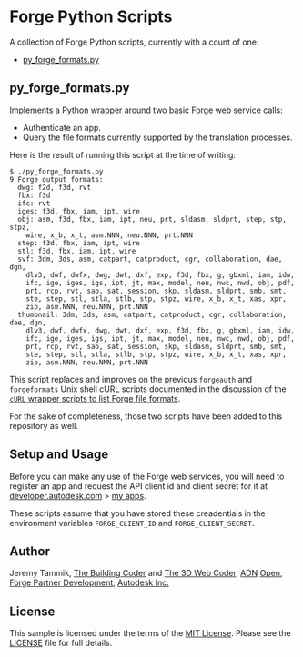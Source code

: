 # Forge Python Scripts

A collection of Forge Python scripts, currently with a count of one:

- [py_forge_formats.py](#py_forge_formatspy)


## py_forge_formats.py

Implements a Python wrapper around two basic Forge web service calls:

- Authenticate an app.
- Query the file formats currently supported by the translation processes.

Here is the result of running this script at the time of writing:

```
$ ./py_forge_formats.py
9 Forge output formats:
  dwg: f2d, f3d, rvt
  fbx: f3d
  ifc: rvt
  iges: f3d, fbx, iam, ipt, wire
  obj: asm, f3d, fbx, iam, ipt, neu, prt, sldasm, sldprt, step, stp, stpz,
    wire, x_b, x_t, asm.NNN, neu.NNN, prt.NNN
  step: f3d, fbx, iam, ipt, wire
  stl: f3d, fbx, iam, ipt, wire
  svf: 3dm, 3ds, asm, catpart, catproduct, cgr, collaboration, dae, dgn,
    dlv3, dwf, dwfx, dwg, dwt, dxf, exp, f3d, fbx, g, gbxml, iam, idw,
    ifc, ige, iges, igs, ipt, jt, max, model, neu, nwc, nwd, obj, pdf,
    prt, rcp, rvt, sab, sat, session, skp, sldasm, sldprt, smb, smt,
    ste, step, stl, stla, stlb, stp, stpz, wire, x_b, x_t, xas, xpr,
    zip, asm.NNN, neu.NNN, prt.NNN
  thumbnail: 3dm, 3ds, asm, catpart, catproduct, cgr, collaboration, dae, dgn,
    dlv3, dwf, dwfx, dwg, dwt, dxf, exp, f3d, fbx, g, gbxml, iam, idw,
    ifc, ige, iges, igs, ipt, jt, max, model, neu, nwc, nwd, obj, pdf,
    prt, rcp, rvt, sab, sat, session, skp, sldasm, sldprt, smb, smt,
    ste, step, stl, stla, stlb, stp, stpz, wire, x_b, x_t, xas, xpr,
    zip, asm.NNN, neu.NNN, prt.NNN
```

This script replaces and improves on the previous `forgeauth` and `forgeformats` Unix shell cURL scripts documented in the discussion of
the [`cURL` wrapper scripts to list Forge file formats](http://thebuildingcoder.typepad.com/blog/2016/10/forge-intro-formats-webinars-and-fusion-360-client-api.html#3).

For the sake of completeness, those two scripts have been added to this repository as well.


## Setup and Usage

Before you can make any use of the Forge web services, you will need to register an app and request the API client id and client secret for it
at [developer.autodesk.com](https://developer.autodesk.com)
&gt; [my apps](https://developer.autodesk.com/myapps).

These scripts assume that you have stored these creadentials in the environment variables `FORGE_CLIENT_ID` and `FORGE_CLIENT_SECRET`.


## <a name="98"></a>Author

Jeremy Tammik,
[The Building Coder](http://thebuildingcoder.typepad.com) and
[The 3D Web Coder](http://the3dwebcoder.typepad.com),
[ADN](http://www.autodesk.com/adn)
[Open](http://www.autodesk.com/adnopen),
[Forge Partner Development](http://forge.autodesk.com),
[Autodesk Inc.](http://www.autodesk.com)


## <a name="99"></a>License

This sample is licensed under the terms of the [MIT License](http://opensource.org/licenses/MIT).
Please see the [LICENSE](LICENSE) file for full details.

